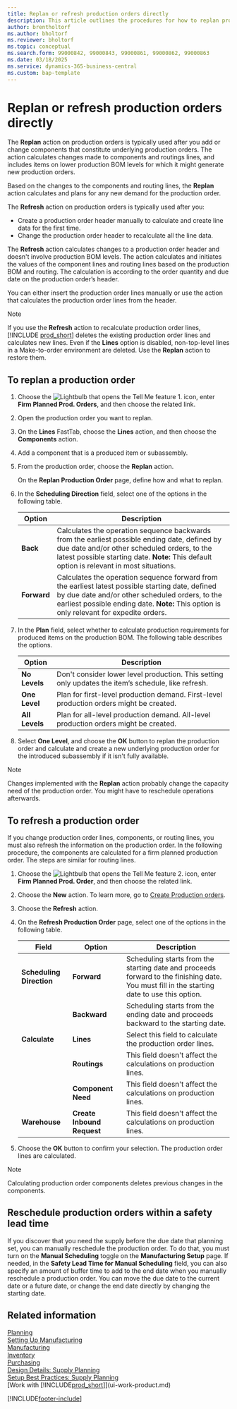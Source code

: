```yaml
---
title: Replan or refresh production orders directly
description: This article outlines the procedures for how to replan production orders and refresh production orders directly.
author: brentholtorf
ms.author: bholtorf
ms.reviewer: bholtorf
ms.topic: conceptual
ms.search.form: 99000842, 99000843, 99000861, 99000862, 99000863
ms.date: 03/18/2025
ms.service: dynamics-365-business-central
ms.custom: bap-template
---
```

# Replan or refresh production orders directly

The **Replan** action on production orders is typically used after you add or change components that constitute underlying production orders. The action calculates changes made to components and routings lines, and includes items on lower production BOM levels for which it might generate new production orders.  

Based on the changes to the components and routing lines, the **Replan** action calculates and plans for any new demand for the production order.  

The **Refresh** action on production orders is typically used after you:

- Create a production order header manually to calculate and create line data for the first time.
- Change the production order header to recalculate all the line data.

The **Refresh** action calculates changes to a production order header and doesn't involve production BOM levels. The action calculates and initiates the values of the component lines and routing lines based on the production BOM and routing. The calculation is according to the order quantity and due date on the production order’s header.

You can either insert the production order lines manually or use the action that calculates the production order lines from the header.  

> [!NOTE]
> If you use the **Refresh** action to recalculate production order lines, [!INCLUDE [prod_short](includes/prod_short.md)] deletes the existing production order lines and calculates new lines.
> Even if the **Lines** option is disabled, non-top-level lines in a Make-to-order environment are deleted. Use the **Replan** action to restore them.

## To replan a production order

1. Choose the ![Lightbulb that opens the Tell Me feature 1.](media/ui-search/search_small.png "Tell me what you want to do") icon, enter **Firm Planned Prod. Orders**, and then choose the related link.  
2. Open the production order you want to replan.  
3. On the **Lines** FastTab, choose the **Lines** action, and then choose the **Components** action.  
4. Add a component that is a produced item or subassembly.  
5. From the production order, choose the **Replan** action.  

    On the **Replan Production Order** page, define how and what to replan.  
6. In the **Scheduling Direction** field, select one of the options in the following table.  

    | Option | Description |
    |--|--|
    | **Back** | Calculates the operation sequence backwards from the earliest possible ending date, defined by due date and/or other scheduled orders, to the latest possible starting date. **Note:**  This default option is relevant in most situations. |
    | **Forward** | Calculates the operation sequence forward from the earliest latest possible starting date, defined by due date and/or other scheduled orders, to the earliest possible ending date. **Note:**  This option is only relevant for expedite orders. |

7. In the **Plan** field, select whether to calculate production requirements for produced items on the production BOM. The following table describes the options.  

    |Option|Description|  
    |----------------------------------|---------------------------------------|  
    |**No Levels**|Don't consider lower level production. This setting only updates the item’s schedule, like refresh.|  
    |**One Level**|Plan for first-level production demand. First-level production orders might be created.|  
    |**All Levels**|Plan for all-level production demand. All-level production orders might be created.|  

8. Select **One Level**, and choose the **OK** button to replan the production order and calculate and create a new underlying production order for the introduced subassembly if it isn't fully available.  

> [!NOTE]  
> Changes implemented with the **Replan** action probably change the capacity need of the production order. You might have to reschedule operations afterwards.  

## To refresh a production order

If you change production order lines, components, or routing lines, you must also refresh the information on the production order. In the following procedure, the components are calculated for a firm planned production order. The steps are similar for routing lines.

1. Choose the ![Lightbulb that opens the Tell Me feature 2.](media/ui-search/search_small.png "Tell me what you want to do") icon, enter **Firm Planned Prod. Order**, and then choose the related link.  
2. Choose the **New** action. To learn more, go to [Create Production orders](production-how-to-create-production-orders.md).  
3. Choose the **Refresh** action.
4. On the **Refresh Production Order** page, select one of the options in the following table.

    |Field|Option|Description|  
    |----------------------------------|---------------|---------------------------------------|  
    |**Scheduling Direction**|**Forward**|Scheduling starts from the starting date and proceeds forward to the finishing date. You must fill in the starting date to use this option.|  
    ||**Backward**|Scheduling starts from the ending date and proceeds backward to the starting date.|  
    |**Calculate**|**Lines**|Select this field to calculate the production order lines.|  
    ||**Routings**|This field doesn't affect the calculations on production lines.|  
    ||**Component Need**|This field doesn't affect the calculations on production lines.|  
    |**Warehouse**|**Create Inbound Request**|This field doesn't affect the calculations on production lines.|  

5. Choose the **OK** button to confirm your selection. The production order lines are calculated.

> [!NOTE]  
> Calculating production order components deletes previous changes in the components.

## Reschedule production orders within a safety lead time

If you discover that you need the supply before the due date that planning set, you can manually reschedule the production order. To do that, you must turn on the **Manual Scheduling** toggle on the **Manufacturing Setup** page. If needed, in the **Safety Lead Time for Manual Scheduling** field, you can also specify an amount of buffer time to add to the end date when you manually reschedule a production order. You can move the due date to the current date or a future date, or change the end date directly by changing the starting date.

## Related information

[Planning](production-planning.md)  
[Setting Up Manufacturing](production-configure-production-processes.md)  
[Manufacturing](production-manage-manufacturing.md)  
[Inventory](inventory-manage-inventory.md)  
[Purchasing](purchasing-manage-purchasing.md)  
[Design Details: Supply Planning](design-details-supply-planning.md)  
[Setup Best Practices: Supply Planning](setup-best-practices-supply-planning.md)  
[Work with [!INCLUDE[prod_short](includes/prod_short.md)]](ui-work-product.md)

[!INCLUDE[footer-include](includes/footer-banner.md)]
